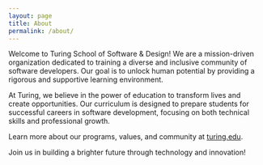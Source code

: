 ```yaml
---
layout: page
title: About
permalink: /about/
---
```


Welcome to Turing School of Software & Design! We are a mission-driven organization dedicated to training a diverse and inclusive community of software developers. Our goal is to unlock human potential by providing a rigorous and supportive learning environment.

At Turing, we believe in the power of education to transform lives and create opportunities. Our curriculum is designed to prepare students for successful careers in software development, focusing on both technical skills and professional growth.

Learn more about our programs, values, and community at [turing.edu](https://turing.edu).

Join us in building a brighter future through technology and innovation!
